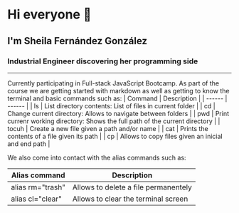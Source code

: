 # Hi everyone 👋

##   I'm Sheila Fernández González 
### Industrial Engineer discovering her programming side
****
Currently participating in Full-stack JavaScript Bootcamp. 
As part of the course we are getting started with markdown as well as getting to know the terminal and basic commands such as:
| Command | Description |
| ------ | ------ |
| ls | List directory contents: List of files in current folder  |
| cd | Change current directory: Allows to navigate between folders  |
| pwd | Print currenr working directory: Shows the full path of the current directory |
| tocuh | Create a new file given a path and/or name  |
| cat | Prints the contents of a file given its path |
| cp | Allows to copy files given an inicial and end path  |

We also come into contact with the alias commands such as:

| Alias command | Description |
| ------ | ------ |
| alias rm="trash" | Allows to delete a file permanentely  |
| alias cl="clear" | Allows to clear the terminal screen  |





 


